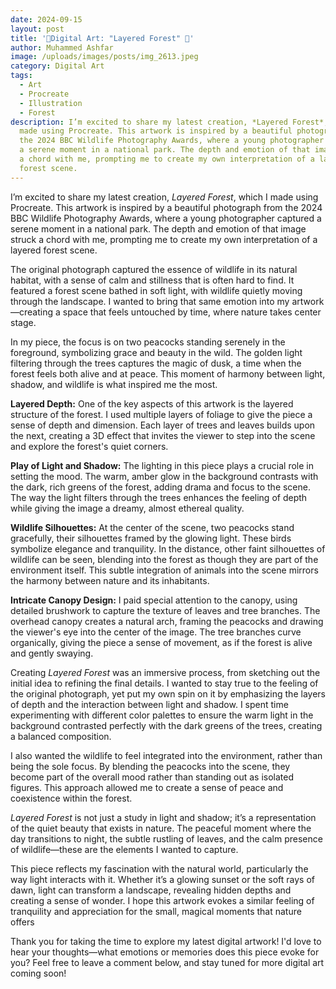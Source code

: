 ```yaml
---
date: 2024-09-15
layout: post
title: '🌳Digital Art: "Layered Forest" 🌳'
author: Muhammed Ashfar
image: /uploads/images/posts/img_2613.jpeg
category: Digital Art
tags:
  - Art
  - Procreate
  - Illustration
  - Forest
description: I’m excited to share my latest creation, *Layered Forest*, which I
  made using Procreate. This artwork is inspired by a beautiful photograph from
  the 2024 BBC Wildlife Photography Awards, where a young photographer captured
  a serene moment in a national park. The depth and emotion of that image struck
  a chord with me, prompting me to create my own interpretation of a layered
  forest scene.
---
```

I’m excited to share my latest creation, *Layered Forest*, which I made using Procreate. This artwork is inspired by a beautiful photograph from the 2024 BBC Wildlife Photography Awards, where a young photographer captured a serene moment in a national park. The depth and emotion of that image struck a chord with me, prompting me to create my own interpretation of a layered forest scene.

The original photograph captured the essence of wildlife in its natural habitat, with a sense of calm and stillness that is often hard to find. It featured a forest scene bathed in soft light, with wildlife quietly moving through the landscape. I wanted to bring that same emotion into my artwork—creating a space that feels untouched by time, where nature takes center stage.

In my piece, the focus is on two peacocks standing serenely in the foreground, symbolizing grace and beauty in the wild. The golden light filtering through the trees captures the magic of dusk, a time when the forest feels both alive and at peace. This moment of harmony between light, shadow, and wildlife is what inspired me the most.

**Layered Depth:** One of the key aspects of this artwork is the layered structure of the forest. I used multiple layers of foliage to give the piece a sense of depth and dimension. Each layer of trees and leaves builds upon the next, creating a 3D effect that invites the viewer to step into the scene and explore the forest's quiet corners.

**Play of Light and Shadow:** The lighting in this piece plays a crucial role in setting the mood. The warm, amber glow in the background contrasts with the dark, rich greens of the forest, adding drama and focus to the scene. The way the light filters through the trees enhances the feeling of depth while giving the image a dreamy, almost ethereal quality.

**Wildlife Silhouettes:** At the center of the scene, two peacocks stand gracefully, their silhouettes framed by the glowing light. These birds symbolize elegance and tranquility. In the distance, other faint silhouettes of wildlife can be seen, blending into the forest as though they are part of the environment itself. This subtle integration of animals into the scene mirrors the harmony between nature and its inhabitants.

**Intricate Canopy Design:** I paid special attention to the canopy, using detailed brushwork to capture the texture of leaves and tree branches. The overhead canopy creates a natural arch, framing the peacocks and drawing the viewer's eye into the center of the image. The tree branches curve organically, giving the piece a sense of movement, as if the forest is alive and gently swaying.

Creating *Layered Forest* was an immersive process, from sketching out the initial idea to refining the final details. I wanted to stay true to the feeling of the original photograph, yet put my own spin on it by emphasizing the layers of depth and the interaction between light and shadow. I spent time experimenting with different color palettes to ensure the warm light in the background contrasted perfectly with the dark greens of the trees, creating a balanced composition.

I also wanted the wildlife to feel integrated into the environment, rather than being the sole focus. By blending the peacocks into the scene, they become part of the overall mood rather than standing out as isolated figures. This approach allowed me to create a sense of peace and coexistence within the forest.

*Layered Forest* is not just a study in light and shadow; it’s a representation of the quiet beauty that exists in nature. The peaceful moment where the day transitions to night, the subtle rustling of leaves, and the calm presence of wildlife—these are the elements I wanted to capture.

This piece reflects my fascination with the natural world, particularly the way light interacts with it. Whether it’s a glowing sunset or the soft rays of dawn, light can transform a landscape, revealing hidden depths and creating a sense of wonder. I hope this artwork evokes a similar feeling of tranquility and appreciation for the small, magical moments that nature offers 

Thank you for taking the time to explore my latest digital artwork! I'd love to hear your thoughts—what emotions or memories does this piece evoke for you? Feel free to leave a comment below, and stay tuned for more digital art coming soon!